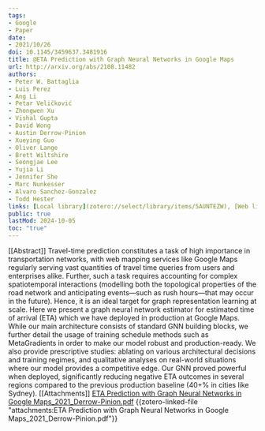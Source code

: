 ```yaml
---
tags:
- Google
- Paper
date:
- 2021/10/26
doi: 10.1145/3459637.3481916
title: @ETA Prediction with Graph Neural Networks in Google Maps
url: http://arxiv.org/abs/2108.11482
authors:
- Peter W. Battaglia
- Luis Perez
- Ang Li
- Petar Veličković
- Zhongwen Xu
- Vishal Gupta
- David Wong
- Austin Derrow-Pinion
- Xueying Guo
- Oliver Lange
- Brett Wiltshire
- Seongjae Lee
- Yujia Li
- Jennifer She
- Marc Nunkesser
- Alvaro Sanchez-Gonzalez
- Todd Hester
links: [Local library](zotero://select/library/items/5AUNTEZW), [Web library](https://www.zotero.org/users/4911197/items/5AUNTEZW)
public: true
lastMod: 2024-10-05
toc: "true"
---
```


[[Abstract]]
Travel-time prediction constitutes a task of high importance in transportation networks, with web mapping services like Google Maps regularly serving vast quantities of travel time queries from users and enterprises alike. Further, such a task requires accounting for complex spatiotemporal interactions (modelling both the topological properties of the road network and anticipating events—such as rush hours—that may occur in the future). Hence, it is an ideal target for graph representation learning at scale. Here we present a graph neural network estimator for estimated time of arrival (ETA) which we have deployed in production at Google Maps. While our main architecture consists of standard GNN building blocks, we further detail the usage of training schedule methods such as MetaGradients in order to make our model robust and production-ready. We also provide prescriptive studies: ablating on various architectural decisions and training regimes, and qualitative analyses on real-world situations where our model provides a competitive edge. Our GNN proved powerful when deployed, significantly reducing negative ETA outcomes in several regions compared to the previous production baseline (40+% in cities like Sydney).
[[Attachments]]
[ETA Prediction with Graph Neural Networks in Google Maps_2021_Derrow-Pinion.pdf](zotero://select/library/items/XQ499E9L) {{zotero-linked-file "attachments:ETA Prediction with Graph Neural Networks in Google Maps_2021_Derrow-Pinion.pdf"}}